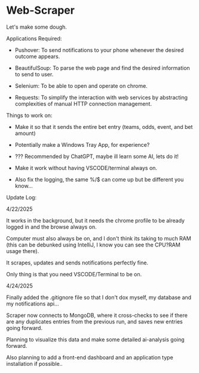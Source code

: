 # Web-Scraper

Let's make some dough.

Applications Required:

- Pushover: To send notifications to your phone whenever the desired outcome appears.

- BeautifulSoup: To parse the web page and find the desired information to send to user.

- Selenium: To be able to open and operate on chrome. 

- Requests: To simplify the interaction with web services by abstracting complexities of manual HTTP connection management.


Things to work on:

- Make it so that it sends the entire bet entry (teams, odds, event, and bet amount)

- Potentially make a Windows Tray App, for experience?

- <Add AI-based alert filters> ??? Recommended by ChatGPT, maybe ill learn some AI, lets do it!

- Make it work without having VSCODE/terminal always on.

- Also fix the logging, the same %/$ can come up but be different you know...


Update Log:

4/22/2025

It works in the background, but it needs the chrome profile to be already logged in and the browse always on.

Computer must also always be on, and I don't think its taking to much RAM (this can be debunked using IntelliJ, I know you can see the CPU?RAM usage there).

It scrapes, updates and sends notifications perfectly fine.

Only thing is that you need VSCODE/Terminal to be on.


4/24/2025

Finally added the .gitignore file so that I don't dox myself, my database and my notifications api...

Scraper now connects to MongoDB, where it cross-checks to see if there are any duplicates entries from the previous run, and saves new entries going forward.

Planning to visualize this data and make some detailed ai-analysis going forward.

Also planning to add a front-end dashboard and an application type installation if possible..